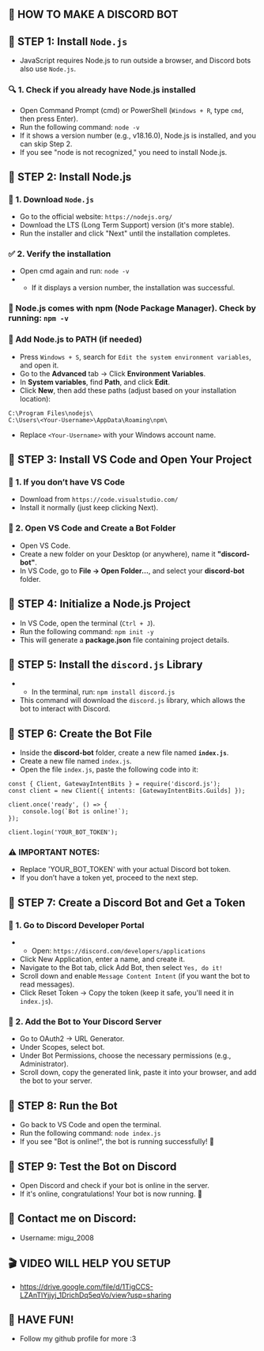 ## 🚀 HOW TO MAKE A DISCORD BOT  

## 📌 STEP 1: Install `Node.js`  
- JavaScript requires Node.js to run outside a browser, and Discord bots also use `Node.js`.

### 🔍 1. Check if you already have Node.js installed  
- Open Command Prompt (cmd) or PowerShell (`Windows + R`, type `cmd`, then press Enter).  
- Run the following command: ```node -v```
- If it shows a version number (e.g., v18.16.0), Node.js is installed, and you can skip Step 2.  
- If you see "node is not recognized," you need to install Node.js.

## 📌 STEP 2: Install Node.js  

### 🔽 1. Download `Node.js`  
- Go to the official website: `https://nodejs.org/`  
- Download the LTS (Long Term Support) version (it's more stable).  
- Run the installer and click "Next" until the installation completes.

### ✅ 2. Verify the installation  
- Open cmd again and run: ```node -v```
- - If it displays a version number, the installation was successful.

### 🎯 Node.js comes with npm (Node Package Manager). Check by running: ```npm -v```

### 📂 Add Node.js to PATH (if needed)  
- Press `Windows + S`, search for `Edit the system environment variables`, and open it.  
- Go to the **Advanced** tab → Click **Environment Variables**.
- In **System variables**, find **Path**, and click **Edit**.  
- Click **New**, then add these paths (adjust based on your installation location):  
```
C:\Program Files\nodejs\
C:\Users\<Your-Username>\AppData\Roaming\npm\
```
- Replace `<Your-Username>` with your Windows account name.

## 📌 STEP 3: Install VS Code and Open Your Project  

### 🔽 1. If you don’t have VS Code  
- Download from `https://code.visualstudio.com/` 
- Install it normally (just keep clicking Next).

### 📂 2. Open VS Code and Create a Bot Folder  
- Open VS Code.  
- Create a new folder on your Desktop (or anywhere), name it **"discord-bot"**.  
- In VS Code, go to **File → Open Folder…**, and select your **discord-bot** folder.

## 📌 STEP 4: Initialize a Node.js Project  
- In VS Code, open the terminal (`Ctrl + J`).  
- Run the following command: ```npm init -y```
- This will generate a **package.json** file containing project details.

## 📌 STEP 5: Install the `discord.js` Library  
- - In the terminal, run: ```npm install discord.js```
- This command will download the `discord.js` library, which allows the bot to interact with Discord.

## 📌 STEP 6: Create the Bot File  
- Inside the **discord-bot** folder, create a new file named **`index.js`**.  
- Create a new file named `index.js`.
- Open the file `index.js`, paste the following code into it:
```
const { Client, GatewayIntentBits } = require('discord.js');
const client = new Client({ intents: [GatewayIntentBits.Guilds] });

client.once('ready', () => {
    console.log(`Bot is online!`);
});

client.login('YOUR_BOT_TOKEN');
```

### ⚠️ IMPORTANT NOTES:
- Replace 'YOUR_BOT_TOKEN' with your actual Discord bot token.
- If you don’t have a token yet, proceed to the next step.

## 📌 STEP 7: Create a Discord Bot and Get a Token

### 🔽 1. Go to Discord Developer Portal
- - Open: `https://discord.com/developers/applications`
- Click New Application, enter a name, and create it.
- Navigate to the Bot tab, click Add Bot, then select `Yes, do it!`
- Scroll down and enable `Message Content Intent` (if you want the bot to read messages).
- Click Reset Token → Copy the token (keep it safe, you'll need it in `index.js`).

### 🔽 2. Add the Bot to Your Discord Server
- Go to OAuth2 → URL Generator.
- Under Scopes, select bot.
- Under Bot Permissions, choose the necessary permissions (e.g., Administrator).
- Scroll down, copy the generated link, paste it into your browser, and add the bot to your server.

## 📌 STEP 8: Run the Bot
- Go back to VS Code and open the terminal.
- Run the following command: ```node index.js```
- If you see "Bot is online!", the bot is running successfully! 🎉

## 📌 STEP 9: Test the Bot on Discord
- Open Discord and check if your bot is online in the server.
- If it's online, congratulations! Your bot is now running. 🎊

## 📩 Contact me on Discord:
- Username: migu_2008

## 🎬 VIDEO WILL HELP YOU SETUP
- https://drive.google.com/file/d/1TigCCS-LZAnTlYjjyj_1DrichDq5eqVo/view?usp=sharing

## 🎉 HAVE FUN!
- Follow my github profile for more :3
